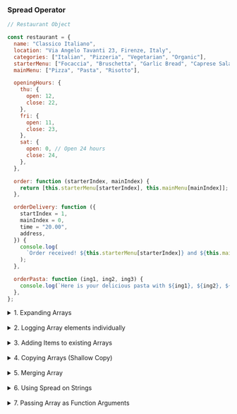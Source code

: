 ### Spread Operator

```js
// Restaurant Object

const restaurant = {
  name: "Classico Italiano",
  location: "Via Angelo Tavanti 23, Firenze, Italy",
  categories: ["Italian", "Pizzeria", "Vegetarian", "Organic"],
  starterMenu: ["Focaccia", "Bruschetta", "Garlic Bread", "Caprese Salad"],
  mainMenu: ["Pizza", "Pasta", "Risotto"],

  openingHours: {
    thu: {
      open: 12,
      close: 22,
    },
    fri: {
      open: 11,
      close: 23,
    },
    sat: {
      open: 0, // Open 24 hours
      close: 24,
    },
  },

  order: function (starterIndex, mainIndex) {
    return [this.starterMenu[starterIndex], this.mainMenu[mainIndex]];
  },

  orderDelivery: function ({
    startIndex = 1,
    mainIndex = 0,
    time = "20.00",
    address,
  }) {
    console.log(
      `Order received! ${this.starterMenu[starterIndex]} and ${this.mainIndex[mainIndex]} will be delivered to ${address} at ${time}`
    );
  },

  orderPasta: function (ing1, ing2, ing3) {
    console.log(`Here is your delicious pasta with ${ing1}, ${ing2}, ${ing3}`);
  },
};
```

<details>
  <summary>1. Expanding Arrays</summary>

```js
const arr = [7, 8, 9];
const newArr = [1, 2, ...arr];
console.log(newArr); // [1, 2, 7, 8, 9]

```

</details>

<br>

<details>
  <summary>2. Logging Array elements individually</summary>

```js
console.log(...newArr); // 1 2 7 8 9
```

</details>

<br>

<details>
  <summary>3. Adding Items to existing Arrays</summary>

```js
const newMenu = [...restaurant.mainMenu, "Gnocchi"];
console.log(newMenu); // ['Pizza', 'Pasta', 'Risotto', 'Gnocchi']

```

</details>

<br>

<details>
  <summary>4. Copying Arrays (Shallow Copy)</summary>

```js
const mainMenuCopy = [...restaurant.mainMenu];

```

</details>

<br>

<details>
  <summary>5. Merging Array</summary>

```js
const fullMenu = [...restaurant.starterMenu, ...restaurant.mainMenu];
console.log(fullMenu); 
// ['Focaccia', 'Bruschetta', 'Garlic Bread', 'Caprese Salad', 'Pizza', 'Pasta', 'Risotto']

```

</details>

<br>

<details>
  <summary>6. Using Spread on Strings</summary>

```js
const name = "Jonas";
const letters = [...name, ' ', 'S.'];
console.log(letters); // ['J', 'o', 'n', 'a', 's', ' ', 'S.']
```

</details>

<br>

<details>
  <summary>7. Passing Array as Function Arguments</summary>

```js
const ingredients = ['mushrooms', 'asparagus', 'cheese'];
restaurant.orderPasta(...ingredients);
// Output: Here is your delicious pasta with mushrooms, asparagus, cheese

```

</details>

<br>



